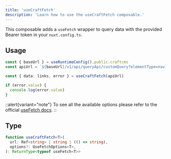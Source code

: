 ```yaml
---
title: 'useCraftFetch'
description: 'Learn how to use the useCraftFetch composable.'
---
```


This composable adds a `useFetch` wrapper to query data with the provided Bearer token in your `nuxt.config.ts`.

## Usage

```ts
const { baseUrl } = useRuntimeConfig().public.craftcms
const apiUrl = `${baseUrl}/v1/api/queryApi/customQuery?elementType=navigation&handle=mainNavigation&all=1`

const { data: links, error } = useCraftFetch(apiUrl)

if (error.value) {
  console.log(error.value)
}
```

::alert{variant="note"}
To see all the available options please refer to the official [useFetch docs](https://nuxt.com/docs/api/composables/use-fetch).
::

## Type

```ts
function useCraftFetch<T>(
  url: Ref<string> | string | (() => string),
  options?: UseFetchOptions<T>,
): ReturnType<typeof useFetch<T>>
```
